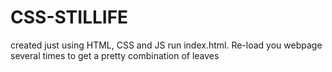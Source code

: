 # CSS-STILLIFE
created just using HTML, CSS and JS
run index.html.
Re-load you webpage several times to get a pretty combination of leaves
